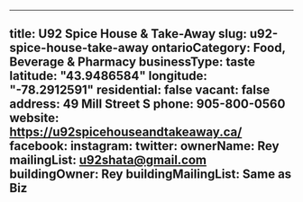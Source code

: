 
---
title: U92 Spice House & Take-Away
slug: u92-spice-house-take-away
ontarioCategory: Food, Beverage & Pharmacy
businessType: taste
latitude: "43.9486584"
longitude: "-78.2912591"
residential: false
vacant: false
address: 49 Mill Street S
phone: 905-800-0560
website: https://u92spicehouseandtakeaway.ca/
facebook: 
instagram: 
twitter: 
ownerName: Rey
mailingList: u92shata@gmail.com
buildingOwner: Rey
buildingMailingList: Same as Biz
---

